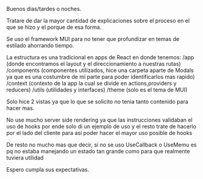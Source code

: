 Buenos dias/tardes o noches.

Tratare de dar la mayor cantidad de explicaciones sobre el proceso en el que se hizo y el porque de esa forma.

Se uso el framework MUI para no tener que profundizar en temas de estilado ahorrando tiempo.

La estructura es una tradicional en apps de React en donde tenemos:
/app (donde encontramos el layout y el direccionamiento a nuestras rutas)
/components (componentes utilizados, hice una carpeta aparte de Modals ya que es una costumbre de mi parte para poder identificarlos mas rapido)
/context (contexto de la app la cual se divide en actions,providers y reducers)
/utils (utilidades y interfaces)
/theme (solo es el tema de MUI)

Solo hice 2 vistas ya que lo que se solicito no tenia tanto contenido para hacer mas.

No use mucho server side rendering ya que las instrucciones validaban el uso de hooks por ende solo di un ejemplo de uso y el resto trate de hacerlo 
por el lado del cliente para asi poder hacer el mayor uso posible de hooks

De resto no mucho mas que decir, si no se uso UseCallback o UseMemu es pq no estaba manejando un estado tan grande como para que realmente tuviera utilidad

Espero cumpla sus expectativas.